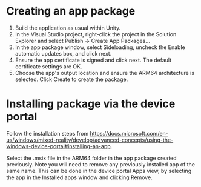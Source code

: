 # Creating an app package
1) Build the application as usual within Unity.
2) In the Visual Studio project, right-click the project in the Solution Explorer and select Publish -> Create App Packages...
3) In the app package window, select Sideloading, uncheck the Enable automatic updates box, and click next.
4) Ensure the app certificate is signed and click next. The default certificate settings are OK.
5) Choose the app's output location and ensure the ARM64 architecture is selected. Click Create to create the package.

# Installing package via the device portal
Follow the installation steps from https://docs.microsoft.com/en-us/windows/mixed-reality/develop/advanced-concepts/using-the-windows-device-portal#installing-an-app.

Select the .msix file in the ARM64 folder in the app package created previously.
Note you will need to remove any previously installed app of the same name. This can be done in the device portal Apps view, by selecting the app in the Installed apps window and clicking Remove.
